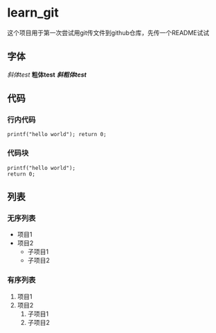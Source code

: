 # learn_git
这个项目用于第一次尝试用git传文件到github仓库，先传一个README试试
## 字体
*斜体test* **粗体test** ***斜粗体test***

## 代码
### 行内代码
`printf("hello world"); return 0;`
### 代码块
```
printf("hello world");
return 0;
```

## 列表
### 无序列表
- 项目1
- 项目2
    - 子项目1
    - 子项目2
### 有序列表
1. 项目1
2. 项目2
    1. 子项目1
    2. 子项目2